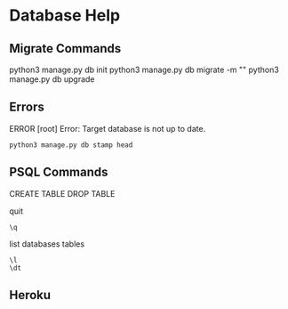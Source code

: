 # Database Help

## Migrate Commands

python3 manage.py db init
python3 manage.py db migrate -m ""
python3 manage.py db upgrade

## Errors

ERROR [root] Error: Target database is not up to date.

```os
python3 manage.py db stamp head
```

## PSQL Commands

CREATE TABLE
DROP TABLE

quit

```psql
\q
```

list
databases
tables

```psql
\l
\dt
```

## Heroku

